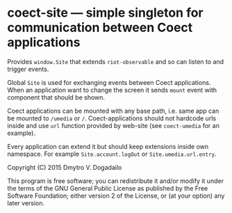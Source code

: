 # coect-site &mdash; simple singleton for communication between Coect applications

Provides `window.Site` that extends `riot-observable` and so can listen to and
trigger events.

Global `Site` is used for exchanging events between Coect applications. When an
application want to change the screen it sends `mount` event with component that
should be shown.

Coect applications can be mounted with any base path, i.e. same app can be
mounted to `/umedia` or `/`. Coect-applications should not hardcode urls inside
and use `url` function provided by web-site (see `coect-umedia` for an example).

Every application can extend it but should keep extensions inside own namespace.
For example `Site.account.logOut` or `Site.umedia.url.entry`.

Copyright (C) 2015 Dmytro V. Dogadailo

This program is free software; you can redistribute it and/or modify it under
the terms of the GNU General Public License as published by the Free Software
Foundation; either version 2 of the License, or (at your option) any later
version.
